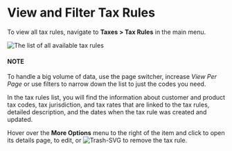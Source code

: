 # View and Filter Tax Rules

<!-- begin -->

To view all tax rules, navigate to **Taxes > Tax Rules** in the main menu.

![The list of all available tax rules](user/img/taxes/all_tax_rules.png)

#### NOTE
To handle a big volume of data, use the page switcher, increase *View Per Page* or use filters to narrow down the list to just the codes you need.

In the tax rules list, you will find the information about customer and product tax codes, tax jurisdiction, and tax rates that are linked to the tax rules, detailed description, and the dates when the tax rule was created and updated.

Hover over the <i class="fa fa-ellipsis-h fa-lg" aria-hidden="true"></i> **More Options** menu to the right of the item and click <i class="fa fa-eye fa-lg" aria-hidden="true"></i> to open its details page, <i class="fa fa-edit fa-lg" aria-hidden="true"></i> to edit, or  ![Trash-SVG](_themes/sphinx_rtd_theme/static/svg-icons/trash.svg) to remove the tax rule.

<!-- stop -->
<!-- fa-bars = fa-navicon -->
<!-- Ic Tiles is used as Set As Default in saved views, and as tiles in display layout options -->
<!-- IcPencil refers to Rename in Commerce and Inline Editing in CRM -->
<!-- Check mark in the square. -->
<!-- SortDesc is also used as drop-down arrow -->
<!-- A -->
<!-- B -->
<!-- C -->
<!-- D -->
<!-- E -->
<!-- F -->
<!-- G -->
<!-- H -->
<!-- I -->
<!-- L -->
<!-- M -->
<!-- P -->
<!-- R -->
<!-- S -->
<!-- T -->
<!-- U -->
<!-- Z -->
